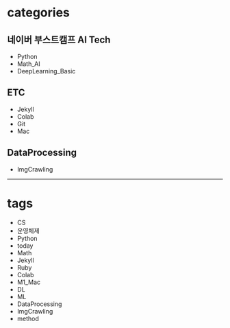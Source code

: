 
# categories

## 네이버 부스트캠프 AI Tech

- Python
- Math_AI
- DeepLearning_Basic

## ETC

- Jekyll
- Colab
- Git
- Mac

## DataProcessing

- ImgCrawling

---

# tags

- CS
- 운영체제
- Python
- today
- Math
- Jekyll
- Ruby
- Colab
- M1_Mac
- DL
- ML
- DataProcessing
- ImgCrawling
- method